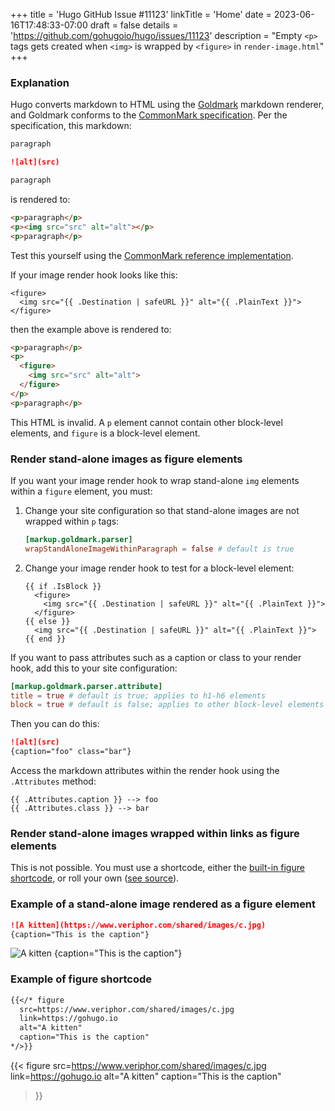 +++
title = 'Hugo GitHub Issue #11123'
linkTitle = 'Home'
date = 2023-06-16T17:48:33-07:00
draft = false
details = 'https://github.com/gohugoio/hugo/issues/11123'
description = "Empty `<p>` tags gets created when `<img>` is wrapped by `<figure>` in `render-image.html`"
+++

### Explanation

Hugo converts markdown to HTML using the [Goldmark](https://github.com/yuin/goldmark/) markdown renderer, and Goldmark conforms to the [CommonMark specification](https://spec.commonmark.org/0.30/). Per the specification, this markdown:

```markdown
paragraph

![alt](src)

paragraph
```

is rendered to:

```html
<p>paragraph</p>
<p><img src="src" alt="alt"></p>
<p>paragraph</p>
```

Test this yourself using the [CommonMark reference implementation](https://spec.commonmark.org/dingus/?text=paragraph%0A%0A!%5Balt%5D(src)%0A%0Aparagraph).

If your image render hook looks like this:

```go-html-template
<figure>
  <img src="{{ .Destination | safeURL }}" alt="{{ .PlainText }}">
</figure>
```

then the example above is rendered to:

```html
<p>paragraph</p>
<p>
  <figure>
    <img src="src" alt="alt">
  </figure>
</p>
<p>paragraph</p>
```

This HTML is invalid. A `p` element cannot contain other block-level elements, and `figure` is a block-level element.

### Render stand-alone images as figure elements

If you want your image render hook to wrap stand-alone `img` elements within a `figure` element, you must:

1. Change your site configuration so that stand-alone images are not wrapped within `p` tags:

   ```toml
   [markup.goldmark.parser]
   wrapStandAloneImageWithinParagraph = false # default is true
   ```

2. Change your image render hook to test for a block-level element:

   ```go-html-template
   {{ if .IsBlock }}
     <figure>
       <img src="{{ .Destination | safeURL }}" alt="{{ .PlainText }}">
     </figure>
   {{ else }}
     <img src="{{ .Destination | safeURL }}" alt="{{ .PlainText }}">
   {{ end }}
   ```

If you want to pass attributes such as a caption or class to your render hook, add this to your site configuration:

```toml
[markup.goldmark.parser.attribute]
title = true # default is true; applies to h1-h6 elements
block = true # default is false; applies to other block-level elements 
```

Then you can do this:

```markdown
![alt](src)
{caption="foo" class="bar"}
```

Access the markdown attributes within the render hook using the `.Attributes` method:

```go-html-template
{{ .Attributes.caption }} --> foo
{{ .Attributes.class }} --> bar
```

### Render stand-alone images wrapped within links as figure elements

This is not possible. You must use a shortcode, either the [built-in figure shortcode](https://gohugo.io/content-management/shortcodes/#figure), or roll your own ([see source](https://github.com/gohugoio/hugo/blob/master/tpl/tplimpl/embedded/templates/shortcodes/figure.html)).

### Example of a stand-alone image rendered as a figure element

```markdown
![A kitten](https://www.veriphor.com/shared/images/c.jpg)
{caption="This is the caption"}
```

![A kitten](https://www.veriphor.com/shared/images/c.jpg)
{caption="This is the caption"}

### Example of figure shortcode

```markdown
{{</* figure
  src=https://www.veriphor.com/shared/images/c.jpg
  link=https://gohugo.io
  alt="A kitten"
  caption="This is the caption"
*/>}}
```

{{< figure
  src=https://www.veriphor.com/shared/images/c.jpg
  link=https://gohugo.io
  alt="A kitten"
  caption="This is the caption"
>}}
